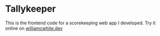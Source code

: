# Tallykeeper
This is the frontend code for a scorekeeping web app I developed. Try it online on [williamcwhite.dev](https://williamcwhite.dev/tallykeeper)

